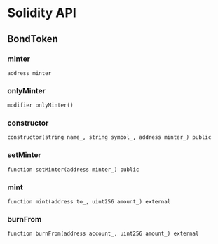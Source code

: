 # Solidity API

## BondToken

### minter

```solidity
address minter
```

### onlyMinter

```solidity
modifier onlyMinter()
```

### constructor

```solidity
constructor(string name_, string symbol_, address minter_) public
```

### setMinter

```solidity
function setMinter(address minter_) public
```

### mint

```solidity
function mint(address to_, uint256 amount_) external
```

### burnFrom

```solidity
function burnFrom(address account_, uint256 amount_) external
```

